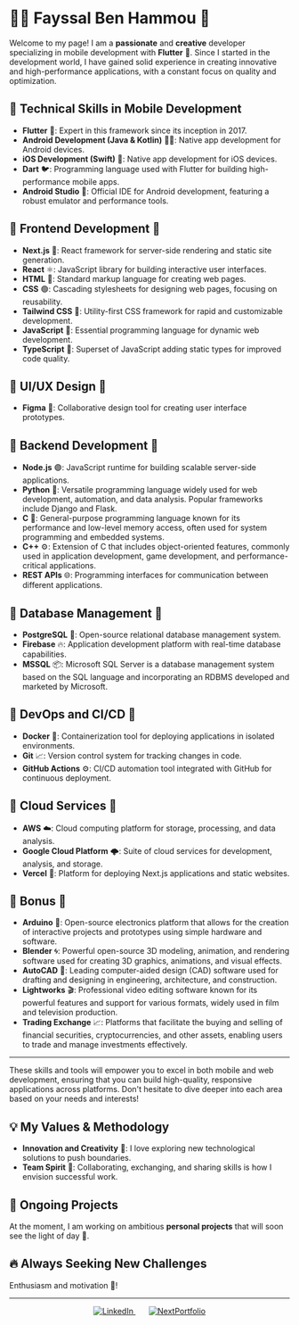 # 👨‍💻 **Fayssal Ben Hammou** 💼

Welcome to my page! I am a **passionate** and **creative** developer specializing in mobile development with **Flutter** 🚀. Since I started in the development world, I have gained solid experience in creating innovative and high-performance applications, with a constant focus on quality and optimization.

## 🌟 **Technical Skills in Mobile Development**

- **Flutter** 💙: Expert in this framework since its inception in 2017.
- **Android Development (Java & Kotlin)** 🍎🤖: Native app development for Android devices.
- **iOS Development (Swift)** 🍏: Native app development for iOS devices.
- **Dart** 🐦: Programming language used with Flutter for building high-performance mobile apps.
- **Android Studio** 📱: Official IDE for Android development, featuring a robust emulator and performance tools.

## 🌟 **Frontend Development** 🌟

- **Next.js** 💙: React framework for server-side rendering and static site generation.
- **React** ⚛️: JavaScript library for building interactive user interfaces.
- **HTML** 🍎: Standard markup language for creating web pages.
- **CSS** 🟢: Cascading stylesheets for designing web pages, focusing on reusability.
- **Tailwind CSS** 🌈: Utility-first CSS framework for rapid and customizable development.
- **JavaScript** 🐳: Essential programming language for dynamic web development.
- **TypeScript** 📜: Superset of JavaScript adding static types for improved code quality.

## 🌟 **UI/UX Design** 🌟

- **Figma** 🎨: Collaborative design tool for creating user interface prototypes.

## 🌟 **Backend Development** 🌟

- **Node.js** 🟣: JavaScript runtime for building scalable server-side applications.
- **Python** 🐍: Versatile programming language widely used for web development, automation, and data analysis. Popular frameworks include Django and Flask.
- **C** 🔧: General-purpose programming language known for its performance and low-level memory access, often used for system programming and embedded systems.
- **C++** ⚙️: Extension of C that includes object-oriented features, commonly used in application development, game development, and performance-critical applications.
- **REST APIs** 🌐: Programming interfaces for communication between different applications.

## 🌟 **Database Management** 🌟

- **PostgreSQL** 🐘: Open-source relational database management system.
- **Firebase** 🔥: Application development platform with real-time database capabilities.
- **MSSQL** 📦: Microsoft SQL Server is a database management system based on the SQL language and incorporating an RDBMS developed and marketed by Microsoft.

## 🌟 **DevOps and CI/CD** 🌟

- **Docker** 🐋: Containerization tool for deploying applications in isolated environments.
- **Git** 📈: Version control system for tracking changes in code.
- **GitHub Actions** ⚙️: CI/CD automation tool integrated with GitHub for continuous deployment.

## 🌟 **Cloud Services** 🌟

- **AWS** ☁️: Cloud computing platform for storage, processing, and data analysis.
- **Google Cloud Platform** 🌩️: Suite of cloud services for development, analysis, and storage.
- **Vercel** 🚀: Platform for deploying Next.js applications and static websites.

## 🌟 **Bonus** 🌟

- **Arduino** 🤖: Open-source electronics platform that allows for the creation of interactive projects and prototypes using simple hardware and software.
- **Blender** 🌀: Powerful open-source 3D modeling, animation, and rendering software used for creating 3D graphics, animations, and visual effects.
- **AutoCAD** 📐: Leading computer-aided design (CAD) software used for drafting and designing in engineering, architecture, and construction.
- **Lightworks** 🎬: Professional video editing software known for its powerful features and support for various formats, widely used in film and television production.
- **Trading Exchange** 📈: Platforms that facilitate the buying and selling of financial securities, cryptocurrencies, and other assets, enabling users to trade and manage investments effectively.

---

These skills and tools will empower you to excel in both mobile and web development, ensuring that you can build high-quality, responsive applications across platforms. Don't hesitate to dive deeper into each area based on your needs and interests!



## 💡 **My Values & Methodology**

- **Innovation and Creativity** 🎨: I love exploring new technological solutions to push boundaries.
- **Team Spirit** 🤝: Collaborating, exchanging, and sharing skills is how I envision successful work.

## 🚀 **Ongoing Projects**

At the moment, I am working on ambitious **personal projects** that will soon see the light of day 👀.

## 🔥 **Always Seeking New Challenges**

Enthusiasm and motivation 💪!

---

<p align="center">
  <a href="https://www.linkedin.com/in/fayssal-ben-hammou-835125115/">
    <img src="https://img.shields.io/badge/LinkedIn-%230077B5.svg?style=for-the-badge&logo=linkedin&logoColor=white&label=LinkedIn" alt="LinkedIn">
  </a>&nbsp;&nbsp;&nbsp;&nbsp;&nbsp; <!-- 5 espaces -->

  <a href="https://patassel.github.io/portfolio_web/">
    <img src="https://img.shields.io/badge/Portfolio-000000?style=for-the-badge&logo=web&logoColor=white&label=Next Js" alt="NextPortfolio">
  </a>
</p>




<!--
**patassel/patassel** is a ✨ _special_ ✨ repository because its `README.md` (this file) appears on your GitHub profile.

Here are some ideas to get you started:

- 🔭 I’m currently working on ...
- 🌱 I’m currently learning ...
- 👯 I’m looking to collaborate on ...
- 🤔 I’m looking for help with ...
- 💬 Ask me about ...
- 📫 How to reach me: ...
- 😄 Pronouns: ...
- ⚡ Fun fact: ...
-->
